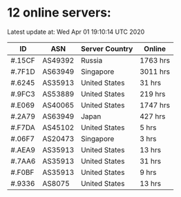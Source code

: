 # 12 online servers:

Latest update at: Wed Apr 01 19:10:14 UTC 2020

| ID | ASN | Server Country | Online |
| -- | --- | -------------- | ------ |
| #.15CF | AS49392 | Russia | 1763 hrs |
| #.7F1D | AS63949 | Singapore | 3011 hrs |
| #.6245 | AS35913 | United States | 31 hrs |
| #.9FC3 | AS53889 | United States | 219 hrs |
| #.E069 | AS40065 | United States | 1747 hrs |
| #.2A79 | AS63949 | Japan | 427 hrs |
| #.F7DA | AS45102 | United States | 5 hrs |
| #.06F7 | AS20473 | Singapore | 3 hrs |
| #.AEA9 | AS35913 | United States | 13 hrs |
| #.7AA6 | AS35913 | United States | 31 hrs |
| #.F0BF | AS35913 | United States | 9 hrs |
| #.9336 | AS8075 | United States | 13 hrs |

